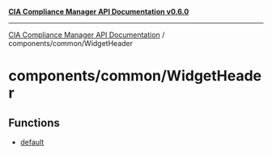 [**CIA Compliance Manager API Documentation v0.6.0**](../../../README.md)

***

[CIA Compliance Manager API Documentation](../../../modules.md) / components/common/WidgetHeader

# components/common/WidgetHeader

## Functions

- [default](functions/default.md)
